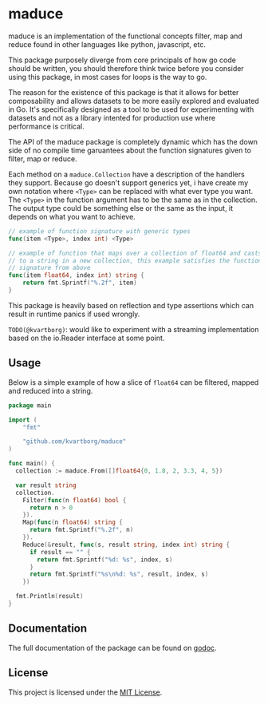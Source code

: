 # maduce

maduce is an implementation of the functional concepts filter, map
and reduce found in other languages like python, javascript, etc.

This package purposely diverge from core principals of how go code should be
written, you should therefore think twice before you consider using this
package, in most cases for loops is the way to go.

The reason for the existence of this package is that it allows for better
composability and allows datasets to be more easily explored and evaluated in
Go. It's specifically designed as a tool to be used for experimenting with
datasets and not as a library intented for production use where performance
is critical.

The API of the maduce package is completely dynamic which has the down side
of no compile time garuantees about the function signatures given to filter,
map or reduce.

Each method on a `maduce.Collection` have a description of the handlers they
support.
Because go doesn't support generics yet, i have create my own notation where
`<Type>` can be replaced with what ever type you want. The `<Type>` in the
function argument has to be the same as in the collection. The output type
could be something else or the same as the input, it depends on what you want
to achieve.
```go
// example of function signature with generic types
func(item <Type>, index int) <Type>

// example of function that maps over a collection of float64 and castst them
// to a string in a new collection, this example satisfies the function
// signature from above
func(item float64, index int) string {
	return fmt.Sprintf("%.2f", item)
}
```
This package is heavily based on reflection and type assertions which can
result in runtime panics if used wrongly.

`TODO(@kvartborg)`: would like to experiment with a streaming implementation
based on the io.Reader interface at some point.

## Usage
Below is a simple example of how a slice of `float64` can be filtered, mapped
and reduced into a string.
```go
package main

import (
    "fmt"

    "github.com/kvartborg/maduce"
)

func main() {
  collection := maduce.From([]float64{0, 1.8, 2, 3.3, 4, 5})

  var result string
  collection.
    Filter(func(n float64) bool {
      return n > 0
    }).
    Map(func(n float64) string {
      return fmt.Sprintf("%.2f", n)
    }).
    Reduce(&result, func(s, result string, index int) string {
      if result == "" {
        return fmt.Sprintf("%d: %s", index, s)
      }
      return fmt.Sprintf("%s\n%d: %s", result, index, s)
    })

  fmt.Println(result)
}
```

## Documentation
The full documentation of the package can be found on [godoc](https://pkg.go.dev/github.com/kvartborg/maduce?tab=doc).

## License
This project is licensed under the [MIT License](https://github.com/kvartborg/maduce/blob/master/LICENSE).
